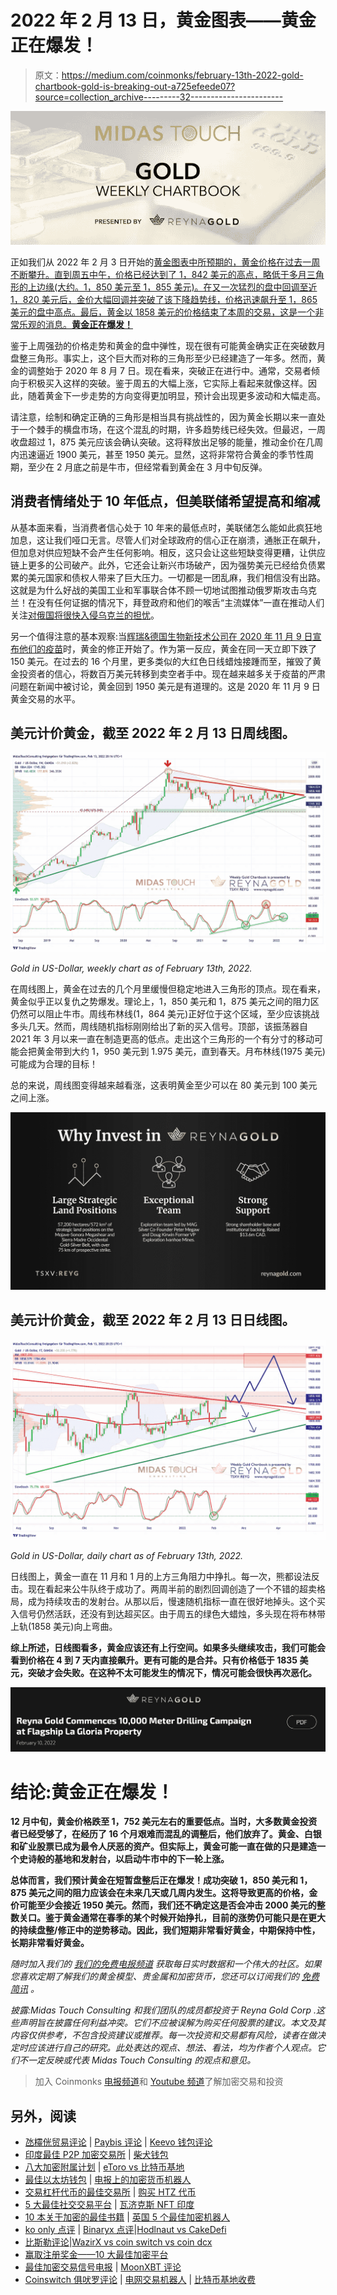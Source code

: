 # 2022 年 2 月 13 日，黄金图表——黄金正在爆发！

> 原文：<https://medium.com/coinmonks/february-13th-2022-gold-chartbook-gold-is-breaking-out-a725efeede07?source=collection_archive---------32----------------------->

![](img/cba7dc33ef615e919299198d00020557.png)

正如我们从 2022 年 2 月 3 日开始的[黄金图表中所预期的，黄金价格在过去一周不断攀升。直到周五中午，价格已经达到了 1，842 美元的高点，略低于多月三角形的上边缘(大约。1，850 美元至 1，855 美元)。在又一次猛烈的盘中回调至近 1，820 美元后，金价大幅回调并突破了该下降趋势线，价格迅速飙升至 1，865 美元的盘中高点。最后，黄金以 1858 美元的价格结束了本周的交易，这是一个非常乐观的消息。**黄金正在爆发！**](https://www.midastouch-consulting.com/gold-chartbook-03022022-seasonality-favors-another-wave-up)

鉴于上周强劲的价格走势和黄金的盘中弹性，现在很有可能黄金确实正在突破数月盘整三角形。事实上，这个巨大而对称的三角形至少已经建造了一年多。然而，黄金的调整始于 2020 年 8 月 7 日。现在看来，突破正在进行中。通常，交易者倾向于积极买入这样的突破。鉴于周五的大幅上涨，它实际上看起来就像这样。因此，随着黄金下一步走势的方向变得更加明显，预计会出现更多波动和大幅走高。

请注意，绘制和确定正确的三角形是相当具有挑战性的，因为黄金长期以来一直处于一个棘手的横盘市场，在这个混乱的时期，许多趋势线已经失效。但最迟，一周收盘超过 1，875 美元应该会确认突破。这将释放出足够的能量，推动金价在几周内迅速逼近 1900 美元，甚至 1950 美元。显然，这将非常符合黄金的季节性周期，至少在 2 月底之前是牛市，但经常看到黄金在 3 月中旬反弹。

## 消费者情绪处于 10 年低点，但美联储希望提高和缩减

从基本面来看，当消费者信心处于 10 年来的最低点时，美联储怎么能如此疯狂地加息，这让我们哑口无言。尽管人们对全球政府的信心正在崩溃，通胀正在飙升，但加息对供应短缺不会产生任何影响。相反，这只会让这些短缺变得更糟，让供应链上更多的公司破产。此外，它还会让新兴市场破产，因为强势美元已经给负债累累的美元国家和债权人带来了巨大压力。一切都是一团乱麻，我们相信没有出路。这就是为什么好战的美国工业和军事联合体不顾一切地试图推动俄罗斯攻击乌克兰！在没有任何证据的情况下，拜登政府和他们的喉舌“主流媒体”一直在推动人们关注[对俄国将很快入侵乌克兰的担忧](https://www.forbes.com/sites/sergeiklebnikov/2022/02/11/dow-plunges-500-points-oil-prices-surge-amid-fears-that-russia-will-soon-invade-ukraine/?utm_term=&utm_medium=browser_notifications&utm_source=pushly&utm_campaign=1872634&sh=684b00ee6324)。

另一个值得注意的基本观察:当[辉瑞&德国生物新技术公司在 2020 年 11 月 9 日宣布他们的疫苗](https://www.pfizer.com/news/press-release/press-release-detail/pfizer-and-biontech-announce-vaccine-candidate-against)时，黄金的修正开始了。作为第一反应，黄金在同一天立即下跌了 150 美元。在过去的 16 个月里，更多类似的大红色日线蜡烛接踵而至，摧毁了黄金投资者的信心，将数百万美元转移到卖空者手中。现在越来越多关于疫苗的严肃问题在新闻中被讨论，黄金回到 1950 美元是有道理的。这是 2020 年 11 月 9 日黄金交易的水平。

## 美元计价黄金，截至 2022 年 2 月 13 日周线图。

![](img/3892a7b318d5ac49df4ff81fbd39ebf3.png)

*Gold in US-Dollar, weekly chart as of February 13th, 2022.*

在周线图上，黄金在过去的几个月里缓慢但稳定地进入三角形的顶点。现在看来，黄金似乎正以复仇之势爆发。理论上，1，850 美元和 1，875 美元之间的阻力区仍然可以阻止牛市。周线布林线(1，864 美元)正好位于这个区域，至少应该挑战多头几天。然而，周线随机指标刚刚给出了新的买入信号。顶部，该振荡器自 2021 年 3 月以来一直在制造更高的低点。走出这个三角形的一个有分寸的移动可能会把黄金带到大约 1，950 美元到 1.975 美元，直到春天。月布林线(1975 美元)可能成为合理的目标！

总的来说，周线图变得越来越看涨，这表明黄金至少可以在 80 美元到 100 美元之间上涨。

![](img/a6b4b83d72116b7413621e357ac4294b.png)

## 美元计价黄金，截至 2022 年 2 月 13 日日线图。

![](img/08eee78d988f781e22a316c40a0f1167.png)

*Gold in US-Dollar, daily chart as of February 13th, 2022.*

日线图上，黄金一直在 11 月和 1 月的上方三角阻力中挣扎。每一次，熊都设法反击。现在看起来公牛队终于成功了。两周半前的剧烈回调创造了一个不错的超卖格局，成为持续攻击的发射台。从那以后，慢速随机指标一直在很好地掉头。这个买入信号仍然活跃，还没有到达超买区。由于周五的绿色大蜡烛，多头现在将布林带上轨(1858 美元)向上弯曲。

**综上所述，日线图看多，黄金应该还有上行空间。如果多头继续攻击，我们可能会看到价格在 4 到 7 天内直接飙升。更有可能的是合并。只有价格低于 1835 美元，突破才会失败。在这种不太可能发生的情况下，情况可能会很快再次恶化。**

![](img/d4cb729cae2ec2917eaa0a36bdbb049f.png)

# 结论:黄金正在爆发！

**12 月中旬，黄金价格跌至 1，752 美元左右的重要低点。当时，大多数黄金投资者已经受够了，在经历了 16 个月艰难而混乱的调整后，他们放弃了。黄金、白银和矿业股票已成为最令人厌恶的资产。但实际上，黄金可能一直在做的只是建造一个史诗般的基地和发射台，以启动牛市中的下一轮上涨。**

**总体而言，我们预计黄金在短暂盘整后正在爆发！成功突破 1，850 美元和 1，875 美元之间的阻力应该会在未来几天或几周内发生。这将导致更高的价格，金价可能至少会接近 1950 美元。然而，我们还不确定这是否会冲击 2000 美元的整数关口。鉴于黄金通常在春季的某个时候开始挣扎，目前的涨势仍可能只是在更大的持续盘整/修正中的逆势移动。因此，我们短期非常看好黄金，中期保持中性，长期非常看好黄金。**

*随时加入我们的* [*我们的免费电报频道*](https://www.midastouch-consulting.com/services/newsletter-telegram) *获取每日实时数据和一个伟大的社区。如果您喜欢定期了解我们的黄金模型、贵金属和加密货币，您还可以订阅我们的* [*免费简讯*](http://bit.ly/1EUdt2K) *。*

*披露:Midas Touch Consulting 和我们团队的成员都投资于 Reyna Gold Corp .这些声明旨在披露任何利益冲突。它们不应被误解为购买任何股票的建议。本文及其内容仅供参考，不包含投资建议或推荐。每一次投资和交易都有风险，读者在做决定时应该进行自己的研究。此处表达的观点、想法、看法，均为作者个人观点。它们不一定反映或代表 Midas Touch Consulting 的观点和意见。*

> 加入 Coinmonks [电报频道](https://t.me/coincodecap)和 [Youtube 频道](https://www.youtube.com/c/coinmonks/videos)了解加密交易和投资

## 另外，阅读

*   [氹欞侊贸易评论](https://coincodecap.com/anny-trade-review) | [Paybis 评论](https://coincodecap.com/paybis-review) | [Keevo 钱包评论](https://coincodecap.com/keevo-wallet-review)
*   [印度最佳 P2P 加密交易所](https://coincodecap.com/p2p-crypto-exchanges-in-india) | [柴犬钱包](https://coincodecap.com/baby-shiba-inu-wallets)
*   [八大加密附属计划](https://coincodecap.com/crypto-affiliate-programs) | [eToro vs 比特币基地](https://coincodecap.com/etoro-vs-coinbase)
*   [最佳以太坊钱包](https://coincodecap.com/best-ethereum-wallets) | [电报上的加密货币机器人](https://coincodecap.com/telegram-crypto-bots)
*   [交易杠杆代币的最佳交易所](https://coincodecap.com/leveraged-token-exchanges) | [购买 HTZ 代币](https://coincodecap.com/how-to-buy-htz-token)
*   [5 大最佳社交交易平台](https://coincodecap.com/best-social-trading-platforms) | [瓦济克斯 NFT 印度](https://coincodecap.com/wazirx-nft-india)
*   [10 本关于加密的最佳书籍](https://coincodecap.com/best-crypto-books) | [英国 5 个最佳加密机器人](https://coincodecap.com/uk-trading-bots)
*   [ko only 点评](https://coincodecap.com/koinly-review) | [Binaryx 点评](https://coincodecap.com/binaryx-review)|[Hodlnaut vs CakeDefi](https://coincodecap.com/hodlnaut-vs-cakedefi-vs-celsius)
*   [比斯勒评论](https://coincodecap.com/bitsler-review)|[WazirX vs coin switch vs coin dcx](https://coincodecap.com/wazirx-vs-coinswitch-vs-coindcx)
*   [赢取注册奖金——10 大最佳加密平台](https://coincodecap.com/earn-sign-up-bonus)
*   [最佳加密交易信号电报](/coinmonks/best-crypto-signals-telegram-5785cdbc4b2b) | [MoonXBT 评论](/coinmonks/moonxbt-review-6e4ab26d037)
*   [Coinswitch 俱吠罗评论](/coinmonks/coinswitch-kuber-review-1a8dc5c7a739) | [电网交易机器人](https://coincodecap.com/grid-trading) | [比特币基地收费](/coinmonks/coinbase-fees-831e77d4f2c5)